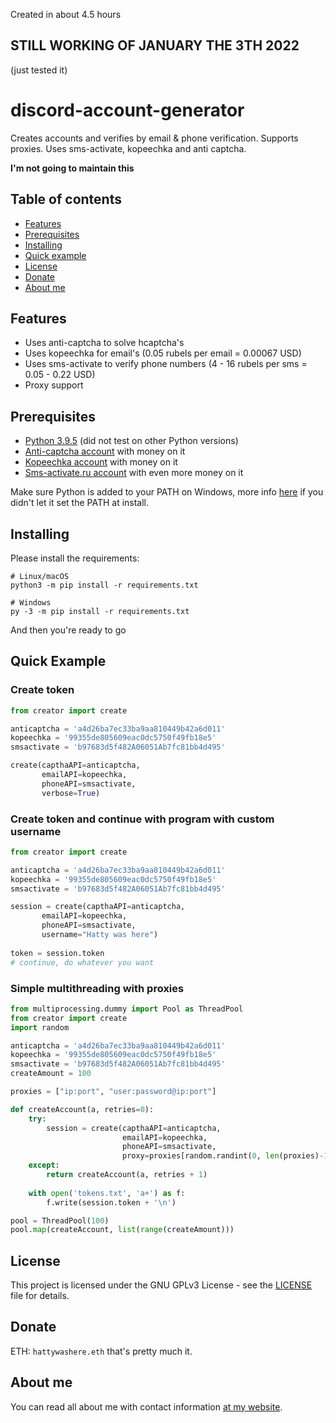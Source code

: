 Created in about 4.5 hours

## STILL WORKING OF JANUARY THE 3TH 2022
(just tested it)

# discord-account-generator
Creates accounts and verifies by email & phone verification. Supports proxies. Uses sms-activate, kopeechka and anti captcha.

**I'm not going to maintain this**

## Table of contents
* [Features](#features)
* [Prerequisites](#prerequisites)
* [Installing](#installing)
* [Quick example](#quick-example)
* [License](#license)
* [Donate](#donate)
* [About me](#about-me)

## Features
* Uses anti-captcha to solve hcaptcha's
* Uses kopeechka for email's (0.05 rubels per email = 0.00067 USD)
* Uses sms-activate to verify phone numbers (4 - 16 rubels per sms = 0.05 - 0.22 USD)
* Proxy support

## Prerequisites
* [Python 3.9.5](https://www.python.org/downloads/) (did not test on other Python versions)
* [Anti-captcha account](https://anti-captcha.com/) with money on it
* [Kopeechka account](https://kopeechka.store/) with money on it
* [Sms-activate.ru account](https://sms-activate.ru/en/) with even more money on it

Make sure Python is added to your PATH on Windows, more info [here](https://superuser.com/questions/143119/how-do-i-add-python-to-the-windows-path) if you didn't let it set the PATH at install.

## Installing
Please install the requirements:
```
# Linux/macOS
python3 -m pip install -r requirements.txt

# Windows
py -3 -m pip install -r requirements.txt
```
And then you're ready to go

## Quick Example
### Create token
```py
from creator import create

anticaptcha = 'a4d26ba7ec33ba9aa810449b42a6d011'
kopeechka = '99355de805609eac0dc5750f49fb18e5'
smsactivate = 'b97683d5f482A06051Ab7fc81bb4d495'

create(capthaAPI=anticaptcha,
       emailAPI=kopeechka,
       phoneAPI=smsactivate,
       verbose=True)
```

### Create token and continue with program with custom username
```py
from creator import create

anticaptcha = 'a4d26ba7ec33ba9aa810449b42a6d011'
kopeechka = '99355de805609eac0dc5750f49fb18e5'
smsactivate = 'b97683d5f482A06051Ab7fc81bb4d495'

session = create(capthaAPI=anticaptcha,
       emailAPI=kopeechka,
       phoneAPI=smsactivate,
       username="Hatty was here")
       
token = session.token
# continue, do whatever you want
```

### Simple multithreading with proxies
```py
from multiprocessing.dummy import Pool as ThreadPool
from creator import create
import random

anticaptcha = 'a4d26ba7ec33ba9aa810449b42a6d011'
kopeechka = '99355de805609eac0dc5750f49fb18e5'
smsactivate = 'b97683d5f482A06051Ab7fc81bb4d495'
createAmount = 100

proxies = ["ip:port", "user:password@ip:port"]

def createAccount(a, retries=0):
    try:
        session = create(capthaAPI=anticaptcha,
                         emailAPI=kopeechka,
                         phoneAPI=smsactivate,
                         proxy=proxies[random.randint(0, len(proxies)-1)])
    except:
        return createAccount(a, retries + 1)
        
    with open('tokens.txt', 'a+') as f:
        f.write(session.token + '\n')

pool = ThreadPool(100)
pool.map(createAccount, list(range(createAmount)))
```

## License
This project is licensed under the GNU GPLv3 License - see the [LICENSE](LICENSE) file for details.

## Donate
ETH: `hattywashere.eth`
that's pretty much it.

## About me
You can read all about me with contact information [at my website](https://xlogic.sh).
